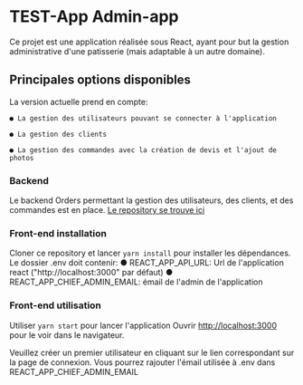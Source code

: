 # TEST-App Admin-app #

Ce projet est une application réalisée sous React, ayant pour but la gestion administrative d'une patisserie (mais adaptable à un autre domaine).


## Principales options disponibles

La version actuelle prend en compte:

    ● La gestion des utilisateurs pouvant se connecter à l'application

    ● La gestion des clients

    ● La gestion des commandes avec la création de devis et l'ajout de photos


### Backend

Le backend Orders permettant la gestion des utilisateurs, des clients, et des commandes est en place.  [Le repository se trouve ici](https://github.com/Kguie/TEST-app-back-order-ts.git)

### Front-end installation 

Cloner ce repository et lancer `yarn install` pour installer les dépendances.
Le dossier .env doit contenir:
    ● REACT_APP_API_URL: Url de l'application react ("http://localhost:3000" par défaut)
    ● REACT_APP_CHIEF_ADMIN_EMAIL: émail de l'admin de l'application        

### Front-end utilisation 

Utiliser  `yarn start` pour lancer l'application
Ouvrir [http://localhost:3000](http://localhost:3000) pour le  voir dans le navigateur.

Veuillez créer un premier utilisateur en cliquant sur le lien correspondant sur la page de connexion. Vous pourrez rajouter l'émail utilisée à .env dans REACT_APP_CHIEF_ADMIN_EMAIL
    



